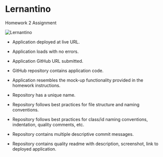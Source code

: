 # Lernantino
Homework 2 Assignment

![Lernantino](C:\Users\wills\Pictures\screencapture-file-C-Users-wills-Desktop-homework-2-Lernantino-index-html-2021-06-15-19_33_26.png)


* Application deployed at live URL.

* Application loads with no errors.

* Application GitHub URL submitted.

* GitHub repository contains application code.

* Application resembles the mock-up functionality provided in the homework instructions.

* Repository has a unique name.

* Repository follows best practices for file structure and naming conventions.

* Repository follows best practices for class/id naming conventions, indentation, quality comments, etc.

* Repository contains multiple descriptive commit messages.

* Repository contains quality readme with description, screenshot, link to deployed application.
